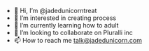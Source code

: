 - 👋 Hi, I’m @jadedunicorntreat
- 👀 I’m interested in creating process
- 🌱 I’m currently learning how to adult
- 💞️ I’m looking to collaborate on Pluralli inc
- 📫 How to reach me talk@jadedunicorn.com

<!---
jadedunicorntreat/jadedunicorntreat is a ✨ special ✨ repository because its `README.md` (this file) appears on your GitHub profile.
You can click the Preview link to take a look at your changes.
--->
